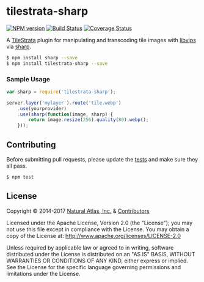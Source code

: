 # tilestrata-sharp
[![NPM version](http://img.shields.io/npm/v/tilestrata-sharp.svg?style=flat)](https://www.npmjs.org/package/tilestrata-sharp)
[![Build Status](https://travis-ci.org/naturalatlas/tilestrata-sharp.svg)](https://travis-ci.org/naturalatlas/tilestrata-sharp)
[![Coverage Status](http://img.shields.io/codecov/c/github/naturalatlas/tilestrata-sharp/master.svg?style=flat)](https://codecov.io/github/naturalatlas/tilestrata-sharp)

A [TileStrata](https://github.com/naturalatlas/tilestrata) plugin for manipulating and transcoding tile images with [libvips](https://github.com/jcupitt/libvips) via [sharp](https://github.com/lovell/sharp).

```sh
$ npm install sharp --save
$ npm install tilestrata-sharp --save
```

### Sample Usage

```js
var sharp = require('tilestrata-sharp');

server.layer('mylayer').route('tile.webp')
    .use(yourprovider)
    .use(sharp(function(image, sharp) {
        return image.resize(256).quality(80).webp();
    }));
```

## Contributing

Before submitting pull requests, please update the [tests](test) and make sure they all pass.

```sh
$ npm test
```

## License

Copyright &copy; 2014-2017 [Natural Atlas, Inc.](https://github.com/naturalatlas) & [Contributors](https://github.com/naturalatlas/tilestrata-sharp/graphs/contributors)

Licensed under the Apache License, Version 2.0 (the "License"); you may not use this file except in compliance with the License. You may obtain a copy of the License at: http://www.apache.org/licenses/LICENSE-2.0

Unless required by applicable law or agreed to in writing, software distributed under the License is distributed on an "AS IS" BASIS, WITHOUT WARRANTIES OR CONDITIONS OF ANY KIND, either express or implied. See the License for the specific language governing permissions and limitations under the License.
